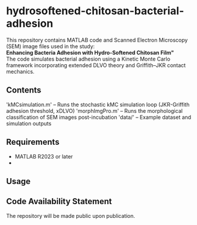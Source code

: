 # hydrosoftened-chitosan-bacterial-adhesion

This repository contains MATLAB code and Scanned Electron Microscopy (SEM) image files used in the study:  
**Enhancing Bacteria Adhesion with Hydro-Softened Chitosan Film"**  
The code simulates bacterial adhesion using a Kinetic Monte Carlo framework incorporating extended DLVO theory and Griffith–JKR contact mechanics.

## Contents

'kMCsimulation.m' – Runs the stochastic kMC simulation loop (JKR-Griffith adhesion threshold, xDLVO)
'morphImgPro.m' – Runs the morphological classification of SEM images post-incubation
'data/' – Example dataset and simulation outputs

## Requirements

- MATLAB R2023 or later
- 

## Usage 

## Code Availability Statement 

The repository will be made public upon publication.
